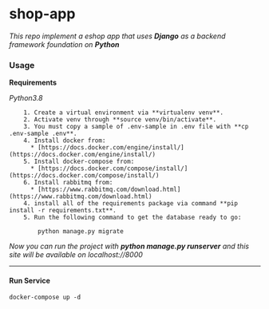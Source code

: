 # shop-app

*This repo implement a eshop app that uses **Django** as a backend framework foundation on **Python***

### Usage

**Requirements**

*Python3.8*

```
    1. Create a virtual environment via **virtualenv venv**.
    2. Activate venv through **source venv/bin/activate**.
    3. You must copy a sample of .env-sample in .env file with **cp .env-sample .env**.
    4. Install docker from:
      * [https://docs.docker.com/engine/install/](https://docs.docker.com/engine/install/)
    5. Install docker-compose from:
      * [https://docs.docker.com/compose/install/](https://docs.docker.com/compose/install/)
    6. Install rabbitmq from:
      * [https://www.rabbitmq.com/download.html](https://www.rabbitmq.com/download.html)
    4. install all of the requirements package via command **pip install -r requirements.txt**.
    5. Run the following command to get the database ready to go:

        python manage.py migrate
```

*Now you can run the project with **python manage.py runserver** and this site will be available on localhost://8000*

- - -

#### Run Service

```
docker-compose up -d
```
